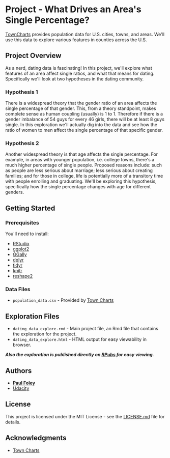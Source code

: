 # Project - What Drives an Area's Single Percentage?

[TownCharts](http://www.towncharts.com/) provides population data for U.S. cities, towns, and areas. We'll use this data to explore various features in counties across the U.S.


## Project Overview

As a nerd, dating data is fascinating! In this project, we'll explore what features of an area affect single ratios, and what that means for dating. Specifically we'll look at two hypotheses in the dating community.

### Hypothesis 1

There is a widespread theory that the gender ratio of an area affects the single percentage of that gender. This, from a theory standpoint, makes complete sense as human coupling (usually) is 1 to 1. Therefore if there is a gender imbalance of 54 guys for every 46 girls, there will be at least 8 guys single. In this exploration we'll actually dig into the data and see how the ratio of women to men affect the single percentage of that specific gender.

### Hypothesis 2

Another widespread theory is that age affects the single percentage. For example, in areas with younger population, i.e. college towns, there's a much higher percentage of single people. Proposed reasons include: such as people are less serious about marriage; less serious about creating families; and for those in college, life is potentially more of a transitory time with people enrolling and graduating. We'll be exploring this hypothesis, specifically how the single percentage changes with age for different genders.


## Getting Started

### Prerequisites
You'll need to install:

* [RStudio](https://www.rstudio.com/products/rstudio/download/)
* [ggplot2](http://ggplot2.org/)
* [GGally](https://ggobi.github.io/ggally/)
* [dplyr](http://dplyr.tidyverse.org/)
* [tidyr](http://tidyr.tidyverse.org/)
* [knitr](https://yihui.name/knitr/)
* [reshape2](https://cran.r-project.org/web/packages/reshape2/index.html)

### Data Files

* `population_data.csv` - Provided by [Town Charts](hhttp://www.towncharts.com/)


## Exploration Files

* `dating_data_explore.rmd` - Main project file, an Rmd file that contains the exploration for the project. 
* `dating_data_explore.html` - HTML output for easy viewability in browser.

_**Also the exploration is published directly on [RPubs](http://rpubs.com/paulfoley/dating_data-explore) for easy viewing.**_


## Authors

* **[Paul Foley](https://github.com/paulfoley)**
* [Udacity](https://www.udacity.com/)


## License

This project is licensed under the MIT License - see the [LICENSE.md](LICENSE.md) file for details.


## Acknowledgments

* [Town Charts](hhttp://www.towncharts.com/)
